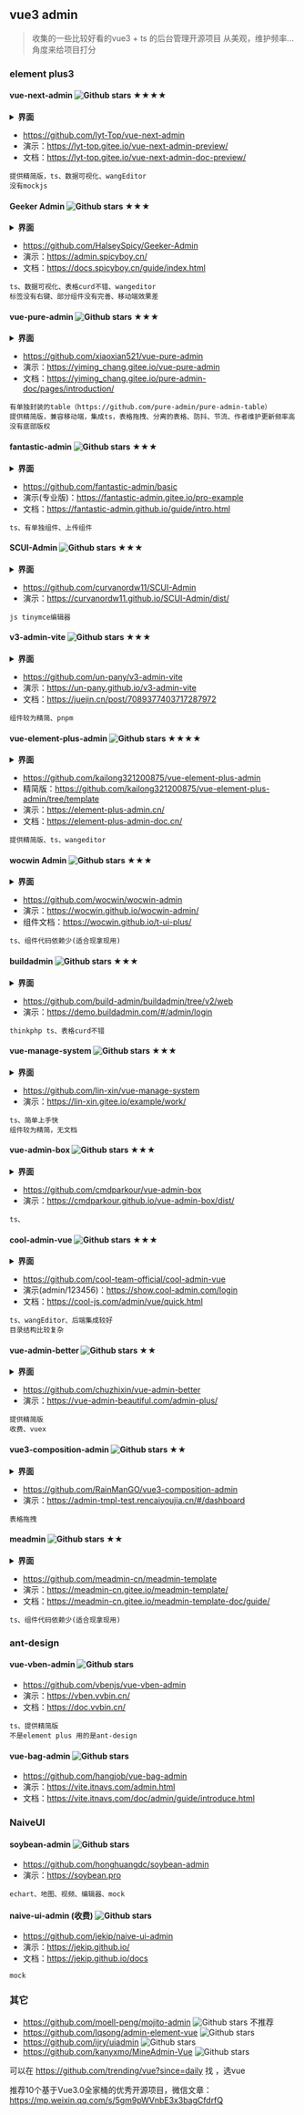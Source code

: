 ## vue3 admin

> 收集的一些比较好看的vue3 + ts 的后台管理开源项目
> 从美观，维护频率...角度来给项目打分

### element plus3

#### vue-next-admin ![Github stars](https://img.shields.io/github/stars/lyt-Top/vue-next-admin.svg) ★★★★
<details><summary><b>界面</b></summary>

![image](https://github.com/webguosai/vue3_admin_collect/assets/2083784/fe301f5f-cb9c-4bd8-841e-a3a4c290b8ec)

</details>

* https://github.com/lyt-Top/vue-next-admin
* 演示：https://lyt-top.gitee.io/vue-next-admin-preview/
* 文档：https://lyt-top.gitee.io/vue-next-admin-doc-preview/

```
提供精简版，ts、数据可视化、wangEditor
没有mockjs
```

#### Geeker Admin ![Github stars](https://img.shields.io/github/stars/HalseySpicy/Geeker-Admin.svg) ★★★
<details><summary><b>界面</b></summary>

![image](https://github.com/webguosai/vue3_admin_collect/assets/2083784/99bab2c6-a70d-400b-8d6d-269d5bd02f7f)

</details>

- https://github.com/HalseySpicy/Geeker-Admin
- 演示：https://admin.spicyboy.cn/
- 文档：https://docs.spicyboy.cn/guide/index.html

```
ts、数据可视化、表格curd不错、wangeditor
标签没有右键、部分组件没有完善、移动端效果差
```

#### vue-pure-admin ![Github stars](https://img.shields.io/github/stars/xiaoxian521/vue-pure-admin.svg) ★★★
<details><summary><b>界面</b></summary>

![image](https://github.com/webguosai/vue3_admin_collect/assets/2083784/6b99ea1a-1dfe-4ea6-bcbc-e0b6c8371129)

</details>

- https://github.com/xiaoxian521/vue-pure-admin
- 演示：https://yiming_chang.gitee.io/vue-pure-admin
- 文档：https://yiming_chang.gitee.io/pure-admin-doc/pages/introduction/

```
有单独封装的table（https://github.com/pure-admin/pure-admin-table）
提供精简版，兼容移动端，集成ts，表格拖拽、分离的表格、防抖、节流、作者维护更新频率高
没有底部版权
```

#### fantastic-admin ![Github stars](https://img.shields.io/github/stars/fantastic-admin/basic.svg) ★★★
<details><summary><b>界面</b></summary>

![image](https://github.com/webguosai/vue3_admin_collect/assets/2083784/0d7f67e3-f626-41f0-bee8-61ef44327d2e)

</details>

- https://github.com/fantastic-admin/basic
- 演示(专业版)：https://fantastic-admin.gitee.io/pro-example
- 文档：https://fantastic-admin.github.io/guide/intro.html

```
ts、有单独组件、上传组件
```

#### SCUI-Admin ![Github stars](https://img.shields.io/github/stars/curvanordw11/SCUI-Admin.svg) ★★★
<details><summary><b>界面</b></summary>

![image](https://github.com/webguosai/vue3_admin_favorites/assets/2083784/a6f5a65d-84c6-41a6-9201-ee5eba08bd8f)
  
</details>

- https://github.com/curvanordw11/SCUI-Admin
- 演示：https://curvanordw11.github.io/SCUI-Admin/dist/

```
js tinymce编辑器
```

#### v3-admin-vite ![Github stars](https://img.shields.io/github/stars/un-pany/v3-admin-vite.svg) ★★★
<details><summary><b>界面</b></summary>

![image](https://github.com/webguosai/vue3_admin_collect/assets/2083784/e7db2318-c521-401e-8b18-5f251995e960)

</details>

- https://github.com/un-pany/v3-admin-vite
- 演示：https://un-pany.github.io/v3-admin-vite
- 文档：https://juejin.cn/post/7089377403717287972

```
组件较为精简、pnpm
```

#### vue-element-plus-admin ![Github stars](https://img.shields.io/github/stars/kailong321200875/vue-element-plus-admin.svg) ★★★★
<details><summary><b>界面</b></summary>

![image](https://github.com/webguosai/vue3_admin_collect/assets/2083784/3ca0c7ab-b9ee-4dfd-ba7a-b85711ffadaf)

</details>

* https://github.com/kailong321200875/vue-element-plus-admin
* 精简版：https://github.com/kailong321200875/vue-element-plus-admin/tree/template
* 演示：https://element-plus-admin.cn/
* 文档：https://element-plus-admin-doc.cn/

```
提供精简版、ts、wangeditor
```

#### wocwin Admin ![Github stars](https://img.shields.io/github/stars/wocwin/wocwin-admin.svg) ★★★
<details><summary><b>界面</b></summary>

![image](https://github.com/webguosai/vue3_admin_collect/assets/2083784/217f51a7-99c6-4b9b-8044-00af57e3c58e)

</details>

- https://github.com/wocwin/wocwin-admin
- 演示：https://wocwin.github.io/wocwin-admin/
- 组件文档：https://wocwin.github.io/t-ui-plus/

```
ts、组件代码依赖少(适合现拿现用)
```

#### buildadmin ![Github stars](https://img.shields.io/github/stars/build-admin/buildadmin.svg) ★★★
<details><summary><b>界面</b></summary>

![image](https://github.com/webguosai/vue3_admin_collect/assets/2083784/e2a52536-c8f1-406d-ad15-dc06269ee093)

</details>

- https://github.com/build-admin/buildadmin/tree/v2/web
- 演示：https://demo.buildadmin.com/#/admin/login

```
thinkphp ts、表格curd不错
```

#### vue-manage-system ![Github stars](https://img.shields.io/github/stars/lin-xin/vue-manage-system.svg) ★★★
<details><summary><b>界面</b></summary>

![image](https://github.com/webguosai/vue3_admin_collect/assets/2083784/d09a2638-6bbc-4dd4-bf51-e4b1567f3b1c)

</details>

* https://github.com/lin-xin/vue-manage-system
* 演示：https://lin-xin.gitee.io/example/work/

```
ts、简单上手快
组件较为精简，无文档
```

#### vue-admin-box ![Github stars](https://img.shields.io/github/stars/cmdparkour/vue-admin-box.svg) ★★★
<details><summary><b>界面</b></summary>

![image](https://github.com/webguosai/vue3_admin_collect/assets/2083784/7c471c3a-b417-4757-97a7-3d717ceb1ce5)

</details>

* https://github.com/cmdparkour/vue-admin-box
* 演示：https://cmdparkour.github.io/vue-admin-box/dist/

```
ts、
```

#### cool-admin-vue ![Github stars](https://img.shields.io/github/stars/cool-team-official/cool-admin-vue.svg) ★★★
<details><summary><b>界面</b></summary>

![image](https://github.com/webguosai/vue3_admin_collect/assets/2083784/1208ed65-e991-4121-88e8-2da5e04d8ab8)

</details>

* https://github.com/cool-team-official/cool-admin-vue
* 演示(admin/123456)：https://show.cool-admin.com/login
* 文档：https://cool-js.com/admin/vue/quick.html

```
ts、wangEditor、后端集成较好
目录结构比较复杂
```

#### vue-admin-better  ![Github stars](https://img.shields.io/github/stars/chuzhixin/vue-admin-better.svg) ★★
<details><summary><b>界面</b></summary>

![image](https://github.com/webguosai/vue3_admin_collect/assets/2083784/6970f8bc-412d-43db-8139-26b7a8a4f5d6)

</details>

* https://github.com/chuzhixin/vue-admin-better
* 演示：https://vue-admin-beautiful.com/admin-plus/

```
提供精简版
收费、vuex
```

#### vue3-composition-admin ![Github stars](https://img.shields.io/github/stars/RainManGO/vue3-composition-admin.svg) ★★
<details><summary><b>界面</b></summary>

![image](https://github.com/webguosai/vue3_admin_collect/assets/2083784/5f415a49-74b4-4906-b465-02d9de4f0e3c)

</details>

- https://github.com/RainManGO/vue3-composition-admin
- 演示：https://admin-tmpl-test.rencaiyoujia.cn/#/dashboard

```
表格拖拽
```

#### meadmin ![Github stars](https://img.shields.io/github/stars/meadmin-cn/meadmin-template.svg) ★★
<details><summary><b>界面</b></summary>

![image](https://github.com/webguosai/vue3_admin_collect/assets/2083784/6e813a6b-dfb9-4d7a-babd-c72a3c9d0a93)

</details>

- https://github.com/meadmin-cn/meadmin-template
- 演示：https://meadmin-cn.gitee.io/meadmin-template/
- 文档：https://meadmin-cn.gitee.io/meadmin-template-doc/guide/

```
ts、组件代码依赖少(适合现拿现用)
```



### ant-design

#### vue-vben-admin ![Github stars](https://img.shields.io/github/stars/vbenjs/vue-vben-admin.svg)

* https://github.com/vbenjs/vue-vben-admin
* 演示：https://vben.vvbin.cn/
* 文档：https://doc.vvbin.cn/

```
ts、提供精简版
不是element plus 用的是ant-design
```

#### vue-bag-admin ![Github stars](https://img.shields.io/github/stars/hangjob/vue-bag-admin.svg)
- https://github.com/hangjob/vue-bag-admin
- 演示：https://vite.itnavs.com/admin.html
- 文档：https://vite.itnavs.com/doc/admin/guide/introduce.html

### NaiveUI 
#### soybean-admin ![Github stars](https://img.shields.io/github/stars/honghuangdc/soybean-admin.svg)
- https://github.com/honghuangdc/soybean-admin
- 演示：https://soybean.pro

```
echart、地图、视频、编辑器、mock
```

#### naive-ui-admin (收费) ![Github stars](https://img.shields.io/github/stars/jekip/naive-ui-admin.svg)
- https://github.com/jekip/naive-ui-admin
- 演示：https://jekip.github.io/
- 文档：https://jekip.github.io/docs

```
mock
```

### 其它

* https://github.com/moell-peng/mojito-admin ![Github stars](https://img.shields.io/github/stars/moell-peng/mojito-admin.svg) 不推荐
* https://github.com/lqsong/admin-element-vue ![Github stars](https://img.shields.io/github/stars/lqsong/admin-element-vue.svg)
* https://github.com/ijry/uiadmin ![Github stars](https://img.shields.io/github/stars/ijry/uiadmin.svg)
* https://github.com/kanyxmo/MineAdmin-Vue ![Github stars](https://img.shields.io/github/stars/kanyxmo/MineAdmin-Vue.svg)



可以在  https://github.com/trending/vue?since=daily 找 ，选vue

推荐10个基于Vue3.0全家桶的优秀开源项目，微信文章：https://mp.weixin.qq.com/s/5gm9pWVnbE3x3bagCfdrfQ

